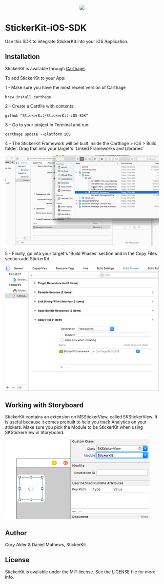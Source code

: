 
<p align="center">
  <img src ="https://app.stickerkit.io/images/StickerKit-Logo-Text.png" />
</p>

# StickerKit-iOS-SDK

Use this SDK to integrate StickerKit into your iOS Application.

## Installation

StickerKit is available through [Carthage](http://github.com/Carthage/Carthage).

To add StickerKit to your App:

1 - Make sure you have the most recent version of Carthage

```
brew install carthage
```
2 - Create a Cartfile with contents:

```
github “StickerKit/StickerKit-iOS-SDK”
```

3 - Go to your project in Terminal and run:

```
carthage update --platform iOS
```

4 - The StickerKit Framework will be built inside the Carthage > iOS > Build folder. Drag that into your target's 'Linked Frameworks and Libraries'

![Add Framework](Screenshots/carthage-add-stickerkit.gif)

5 - Finally, go into your target's 'Build Phases' section and in the Copy Files section add StickerKit


![Add Framework](Screenshots/add-framework.png)

## Working with Storyboard

StickerKit contains an extension on MSStickerView, called SKStickerView. It is useful because it comes prebuilt to help you track Analytics on your stickers. Make sure you pick the Module to be StickerKit when using SKStickerView in Storyboard.

![Add SKStickerView in Storyboard](Screenshots/add-SKStickerView-to-storyboard.png)

## Author

Cory Alder & Daniel Mathews, StickerKit

## License

StickerKit is available under the MIT license. See the LICENSE file for more info.
